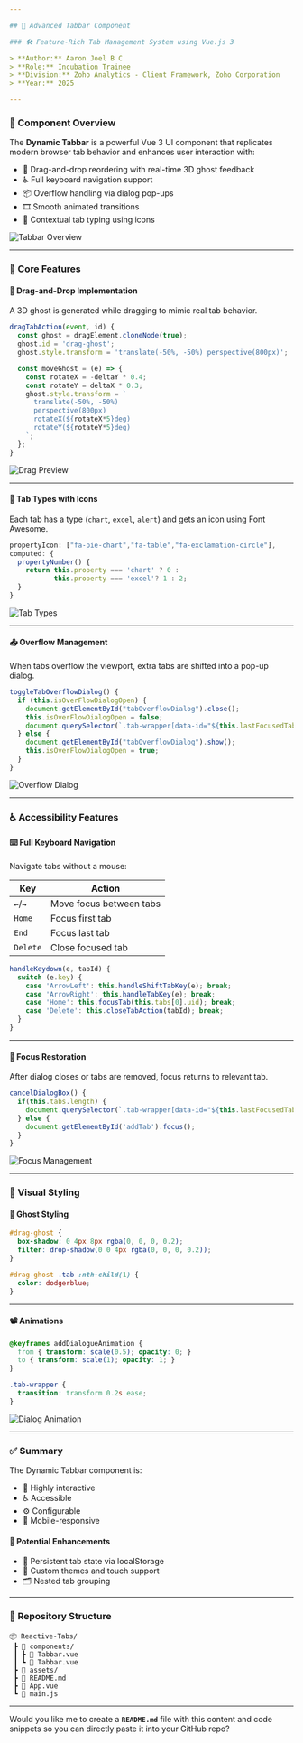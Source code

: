 ```yaml
---

## 🌟 Advanced Tabbar Component

### 🛠️ Feature-Rich Tab Management System using Vue.js 3

> **Author:** Aaron Joel B C
> **Role:** Incubation Trainee
> **Division:** Zoho Analytics - Client Framework, Zoho Corporation
> **Year:** 2025

---
```


### 📌 Component Overview

The **Dynamic Tabbar** is a powerful Vue 3 UI component that replicates modern browser tab behavior and enhances user interaction with:

* 🎯 Drag-and-drop reordering with real-time 3D ghost feedback
* ♿ Full keyboard navigation support
* 📦 Overflow handling via dialog pop-ups
* 🎞️ Smooth animated transitions
* 🧠 Contextual tab typing using icons

![Tabbar Overview](assets/tabbar_overview.png)

---

### 🧩 Core Features

#### 🚀 Drag-and-Drop Implementation

A 3D ghost is generated while dragging to mimic real tab behavior.

```js
dragTabAction(event, id) {
  const ghost = dragElement.cloneNode(true);
  ghost.id = 'drag-ghost';
  ghost.style.transform = 'translate(-50%, -50%) perspective(800px)';

  const moveGhost = (e) => {
    const rotateX = -deltaY * 0.4;
    const rotateY = deltaX * 0.3;
    ghost.style.transform = `
      translate(-50%, -50%)
      perspective(800px)
      rotateX(${rotateX*5}deg)
      rotateY(${rotateY*5}deg)
    `;
  };
}
```

![Drag Preview](assets/drag_preview.png)

---

#### 🧠 Tab Types with Icons

Each tab has a type (`chart`, `excel`, `alert`) and gets an icon using Font Awesome.

```js
propertyIcon: ["fa-pie-chart","fa-table","fa-exclamation-circle"],
computed: {
  propertyNumber() {
    return this.property === 'chart' ? 0 :
           this.property === 'excel'? 1 : 2;
  }
}
```

![Tab Types](assets/tab_types.png)

---

#### 📤 Overflow Management

When tabs overflow the viewport, extra tabs are shifted into a pop-up dialog.

```js
toggleTabOverflowDialog() {
  if (this.isOverFlowDialogOpen) {
    document.getElementById("tabOverflowDialog").close();
    this.isOverFlowDialogOpen = false;
    document.querySelector(`.tab-wrapper[data-id="${this.lastFocusedTabId}"]`).focus();
  } else {
    document.getElementById("tabOverflowDialog").show();
    this.isOverFlowDialogOpen = true;
  }
}
```

![Overflow Dialog](assets/overflow_dialog.png)

---

### ♿ Accessibility Features

#### ⌨️ Full Keyboard Navigation

Navigate tabs without a mouse:

| Key      | Action                  |
| -------- | ----------------------- |
| `←`/`→`  | Move focus between tabs |
| `Home`   | Focus first tab         |
| `End`    | Focus last tab          |
| `Delete` | Close focused tab       |

```js
handleKeydown(e, tabId) {
  switch (e.key) {
    case 'ArrowLeft': this.handleShiftTabKey(e); break;
    case 'ArrowRight': this.handleTabKey(e); break;
    case 'Home': this.focusTab(this.tabs[0].uid); break;
    case 'Delete': this.closeTabAction(tabId); break;
  }
}
```

---

#### 🎯 Focus Restoration

After dialog closes or tabs are removed, focus returns to relevant tab.

```js
cancelDialogBox() {
  if(this.tabs.length) {
    document.querySelector(`.tab-wrapper[data-id="${this.lastFocusedTabId}"]`).focus();
  } else {
    document.getElementById('addTab').focus();
  }
}
```

![Focus Management](assets/focus_management.png)

---

### 🎨 Visual Styling

#### 🌈 Ghost Styling

```css
#drag-ghost {
  box-shadow: 0 4px 8px rgba(0, 0, 0, 0.2);
  filter: drop-shadow(0 0 4px rgba(0, 0, 0, 0.2));
}

#drag-ghost .tab :nth-child(1) {
  color: dodgerblue;
}
```

---

#### 📽️ Animations

```css
@keyframes addDialogueAnimation {
  from { transform: scale(0.5); opacity: 0; }
  to { transform: scale(1); opacity: 1; }
}

.tab-wrapper {
  transition: transform 0.2s ease;
}
```

![Dialog Animation](assets/dialog_animation.png)

---

### ✅ Summary

The Dynamic Tabbar component is:

* 🎯 Highly interactive
* ♿ Accessible
* ⚙️ Configurable
* 📱 Mobile-responsive

#### 🔮 Potential Enhancements

* 💾 Persistent tab state via localStorage
* 🎨 Custom themes and touch support
* 🗂️ Nested tab grouping

---

### 📁 Repository Structure

```
📦 Reactive-Tabs/
 ┣ 📁 components/
 ┃ ┣ 📄 Tabbar.vue
 ┃ ┗ 📄 Tabbar.vue
 ┣ 📁 assets/
 ┣ 📄 README.md
 ┣ 📄 App.vue
 ┗ 📄 main.js
```

---

Would you like me to create a **`README.md`** file with this content and code snippets so you can directly paste it into your GitHub repo?
